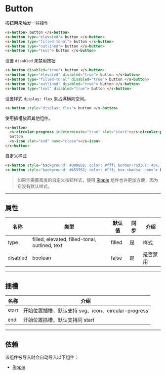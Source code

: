 # Button

按钮用来触发一些操作

```html preview
<s-button> button </s-button>
<s-button type="elevated"> button </s-button>
<s-button type="filled-tonal"> button </s-button>
<s-button type="outlined"> button </s-button>
<s-button type="text"> button </s-button>
```

设置 `disabled` 来禁用按钮

```html preview
<s-button disabled="true"> button </s-button>
<s-button type="elevated" disabled="true"> button </s-button>
<s-button type="filled-tonal" disabled="true"> button </s-button>
<s-button type="outlined" disabled="true"> button </s-button>
<s-button type="text" disabled="true"> button </s-button>
```

设置样式 `display: flex` 来占满横向空间。

```html preview
<s-button style="display: flex"> button </s-button>
```

使用插槽放置其他组件。

```html preview
<s-button>
  <s-circular-progress indeterminate="true" slot="start"></s-circular-progress>
  button
  <s-icon slot="end" name="close"></s-icon>
</s-button>
```

自定义样式

```html preview
<s-button style="background: #009688; color: #fff; border-radius: 4px; padding: 0 16px"> button </s-button>
<s-button style="background: #459958; color: #fff; box-shadow: none"> button </s-button>
```

> 如果你需要高度的自定义按钮样式，使用 [Ripple](/component/ripple) 组件也许更加方便，因为它没有默认样式。

---

## 属性

| 名称     | 类型                                            | 默认值 | 同步 | 介绍    |
| -------- | ---------------------------------------------- | ------ | --- | ------- |
| type     | filled, elevated, filled-tonal, outlined, text | filled | 是  | 样式     |
| disabled | boolean                                        | false  | 是  | 是否禁用 |

---

## 插槽

| 名称   | 介绍                                              |
| ------ | ------------------------------------------------- |
| start  | 开始位置插槽，默认支持 svg、icon、circular-progress |
| end    | 开始位置插槽，默认支持同 start                      |

---

## 依赖

该组件被导入时会自动导入以下组件：

- [Ripple](./ripple)